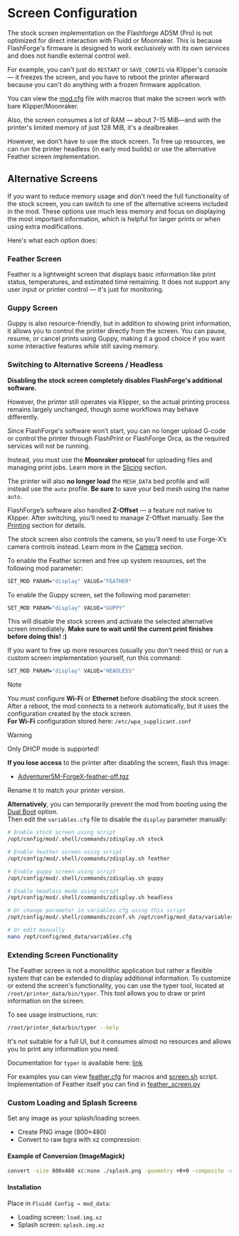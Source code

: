 # Screen Configuration

The stock screen implementation on the Flashforge AD5M (Pro) is not optimized for direct interaction with Fluidd or Moonraker. 
This is because FlashForge's firmware is designed to work exclusively with its own services and does not handle external control well.

For example, you can't just do `RESTART` or `SAVE_CONFIG` via Klipper's console — it freezes the screen, and you have to reboot the printer afterward because you can't do anything with a frozen firmware application.

You can view the [mod.cfg](/mod.cfg) file with macros that make the screen work with bare Klipper/Moonraker.

Also, the screen consumes a lot of RAM — about 7-15 MiB—and with the printer's limited memory of just 128 MiB, it's a dealbreaker.

However, we don't have to use the stock screen. To free up resources, we can run the printer headless (in early mod builds) or use the alternative Feather screen implementation.

## Alternative Screens

If you want to reduce memory usage and don't need the full functionality of the stock screen, you can switch to one of the alternative screens included in the mod. These options use much less memory and focus on displaying the most important information, which is helpful for larger prints or when using extra modifications.

Here's what each option does:

### Feather Screen

Feather is a lightweight screen that displays basic information like print status, temperatures, and estimated time remaining. It does not support any user input or printer control — it's just for monitoring.

### Guppy Screen

Guppy is also resource-friendly, but in addition to showing print information, it allows you to control the printer directly from the screen. You can pause, resume, or cancel prints using Guppy, making it a good choice if you want some interactive features while still saving memory.

### Switching to Alternative Screens / Headless

**Disabling the stock screen completely disables FlashForge's additional software.**  

However, the printer still operates via Klipper, so the actual printing process remains largely unchanged, though some workflows may behave differently.

Since FlashForge's software won’t start, you can no longer upload G-code or control the printer through FlashPrint or FlashForge Orca, as the required services will not be running.

Instead, you must use the **Moonraker protocol** for uploading files and managing print jobs. Learn more in the [Slicing](/docs/SLICING.md) section.

The printer will also **no longer load** the `MESH_DATA` bed profile and will instead use the `auto` profile. **Be sure** to save your bed mesh using the name `auto`.

FlashForge’s software also handled **Z-Offset** — a feature not native to Klipper. After switching, you’ll need to manage Z-Offset manually. See the [Printing](/docs/PRINTING.md#z-offset) section for details.

The stock screen also controls the camera, so you’ll need to use Forge-X’s camera controls instead. Learn more in the [Camera](/docs/CAMERA.md) section.


To enable the Feather screen and free up system resources, set the following mod parameter:

```bash
SET_MOD PARAM="display" VALUE="FEATHER"
```

To enable the Guppy screen, set the following mod parameter:

```bash
SET_MOD PARAM="display" VALUE="GUPPY"
```

This will disable the stock screen and activate the selected alternative screen immediately. **Make sure to wait until the current print finishes before doing this! :)**

If you want to free up more resources (usually you don't need this) or run a custom screen implementation yourself, run this command:

```bash
SET_MOD PARAM="display" VALUE="HEADLESS"
```


> [!NOTE]
> You must configure **Wi-Fi** or **Ethernet** before disabling the stock screen.  
> After a reboot, the mod connects to a network automatically, but it uses the configuration created by the stock screen.   
> **For Wi-Fi** configuration stored here: `/etc/wpa_supplicant.conf`   

> [!WARNING]
> Only DHCP mode is supported!

**If you lose access** to the printer after disabling the screen, flash this image:  
- [Adventurer5M-ForgeX-feather-off.tgz](https://github.com/DrA1ex/ff5m/releases/download/1.2.0/Adventurer5M-ForgeX-feather-off.tgz)   

Rename it to match your printer version.

**Alternatively**, you can temporarily prevent the mod from booting using the [Dual Boot](/docs/DUAL_BOOT.md) option.   
Then edit the `variables.cfg` file to disable the `display` parameter manually:

```bash
# Enable stock screen using script
/opt/config/mod/.shell/commands/zdisplay.sh stock

# Enable feather screen using script
/opt/config/mod/.shell/commands/zdisplay.sh feather

# Enable guppy screen using script
/opt/config/mod/.shell/commands/zdisplay.sh guppy

# Enable headless mode using script
/opt/config/mod/.shell/commands/zdisplay.sh headless

# Or change parameter in variables.cfg using this script
/opt/config/mod/.shell/commands/zconf.sh /opt/config/mod_data/variables.cfg --set "display='STOCK'"

# Or edit manually
nano /opt/config/mod_data/variables.cfg
```


### Extending Screen Functionality

The Feather screen is not a monolithic application but rather a flexible system that can be extended to display additional information.
To customize or extend the screen's functionality, you can use the typer tool, located at `/root/printer_data/bin/typer`.
This tool allows you to draw or print information on the screen.

To see usage instructions, run:
```bash
/root/printer_data/bin/typer --help
```

It's not suitable for a full UI, but it consumes almost no resources and allows you to print any information you need.

Documentation for `typer` is available here: [link](/docs/TYPER.md)   

For examples you can view [feather.cfg](/config/feather.cfg) for macros and [screen.sh](/.shell/screen.sh) script.
Implementation of Feather itself you can find in [feather_screen.py](/.py/klipper/plugins/feather_screen.py)

### Custom Loading and Splash Screens

Set any image as your splash/loading screen.

- Create PNG image (800×480)
- Convert to raw bgra with xz compression:

#### Example of Conversion (ImageMagick)

```sh
convert -size 800x480 xc:none ./splash.png -geometry +0+0 -composite -depth 8 bgra:- | xz -c > "splash.img.xz"
```

#### Installation

Place in `Fluidd Config → mod_data`:   
- Loading screen: `load.img.xz`   
- Splash screen: `splash.img.xz`   
